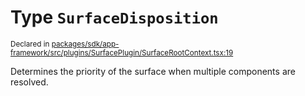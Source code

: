 # Type `SurfaceDisposition`
<sub>Declared in [packages/sdk/app-framework/src/plugins/SurfacePlugin/SurfaceRootContext.tsx:19](https://github.com/dxos/dxos/blob/5fb37fcfa/packages/sdk/app-framework/src/plugins/SurfacePlugin/SurfaceRootContext.tsx#L19)</sub>


Determines the priority of the surface when multiple components are resolved.



